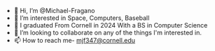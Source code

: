 - 👋 Hi, I’m @Michael-Fragano
- 👀 I’m interested in Space, Computers, Baseball
- 🌱 I graduated From Cornell in 2024 With a BS in Computer Science
- 💞️ I’m looking to collaborate on any of the things I'm interested in.
- 📫 How to reach me- mjf347@cornell.edu

<!---
fiercedude/fiercedude is a ✨ special ✨ repository because its `README.md` (this file) appears on your GitHub profile.
You can click the Preview link to take a look at your changes.
--->
